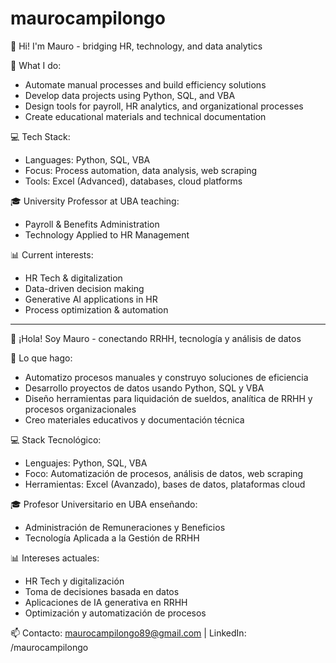 # maurocampilongo
👋 Hi! I'm Mauro - bridging HR, technology, and data analytics

🔧 What I do:
- Automate manual processes and build efficiency solutions
- Develop data projects using Python, SQL, and VBA
- Design tools for payroll, HR analytics, and organizational processes
- Create educational materials and technical documentation

💻 Tech Stack:
- Languages: Python, SQL, VBA
- Focus: Process automation, data analysis, web scraping
- Tools: Excel (Advanced), databases, cloud platforms

🎓 University Professor at UBA teaching:
- Payroll & Benefits Administration
- Technology Applied to HR Management

📊 Current interests:
- HR Tech & digitalization
- Data-driven decision making
- Generative AI applications in HR
- Process optimization & automation

 ________________________________
 👋 ¡Hola! Soy Mauro - conectando RRHH, tecnología y análisis de datos

🔧 Lo que hago:
- Automatizo procesos manuales y construyo soluciones de eficiencia
- Desarrollo proyectos de datos usando Python, SQL y VBA
- Diseño herramientas para liquidación de sueldos, analítica de RRHH y procesos organizacionales
- Creo materiales educativos y documentación técnica

💻 Stack Tecnológico:
- Lenguajes: Python, SQL, VBA
- Foco: Automatización de procesos, análisis de datos, web scraping
- Herramientas: Excel (Avanzado), bases de datos, plataformas cloud

🎓 Profesor Universitario en UBA enseñando:
- Administración de Remuneraciones y Beneficios
- Tecnología Aplicada a la Gestión de RRHH

📊 Intereses actuales:
- HR Tech y digitalización
- Toma de decisiones basada en datos
- Aplicaciones de IA generativa en RRHH
- Optimización y automatización de procesos

📫 Contacto: maurocampilongo89@gmail.com | LinkedIn: /maurocampilongo
